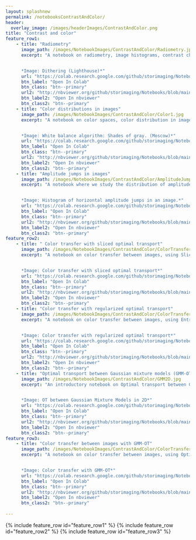 ```yaml
--- 
layout: splashnew
permalink: /notebooksContrastAndColor/
header:
  overlay_image: /images/headerImages/ContrastAndColor.png
title: "Contrast and color"
feature_row1:
    - title: "Radiometry"
      image_path: /images/NotebookImages/ContrastAndColor/Radiometry.jpg  
      excerpt: "A notebook on radiometry, image histograms, contrast changes, midway histogram, image quantization and dithering. 


      *Image: Dithering (Lighthouse)*"
      url: "https://colab.research.google.com/github/storimaging/Notebooks/blob/main/ContrastAndColor/TP_Radiometrie.ipynb"
      btn_label: "Open In Colab"
      btn_class: "btn--primary"
      url2: "http://nbviewer.org/github/storimaging/Notebooks/blob/main/ContrastAndColor/TP_Radiometrie.ipynb"
      btn_label2: "Open In nbviewer"
      btn_class2: "btn--primary"
    - title: "Color distributions in images"
      image_path: /images/NotebookImages/ContrastAndColor/Color1.jpg  
      excerpt: "A notebook on color spaces, color distribution in images, white balance and demosaicing.


      *Image: White balance algorithm: Shades of gray. (Moscow)*"
      url: "https://colab.research.google.com/github/storimaging/Notebooks/blob/main/ContrastAndColor/TP_color.ipynb"
      btn_label: "Open In Colab"
      btn_class: "btn--primary" 
      url2: "http://nbviewer.org/github/storimaging/Notebooks/blob/main/ContrastAndColor/TP_color.ipynb"
      btn_label2: "Open In nbviewer"
      btn_class2: "btn--primary"
    - title: "Amplitude jumps in images"
      image_path: /images/NotebookImages/ContrastAndColor/AmplitudeJumps.jpg
      excerpt: "A notebook where we study the distribution of amplitude jumps in images.


      *Image: Histogram of horizontal amplitude jumps in an image.*"
      url: "https://colab.research.google.com/github/storimaging/Notebooks/blob/main/ContrastAndColor/Amplitude_jumps.ipynb"
      btn_label: "Open In Colab"
      btn_class: "btn--primary"
      url2: "http://nbviewer.org/github/storimaging/Notebooks/blob/main/ContrastAndColor/Amplitude_jumps.ipynb"
      btn_label2: "Open In nbviewer"
      btn_class2: "btn--primary"
feature_row2:
    - title: " Color transfer with sliced optimal transport"
      image_path: /images/NotebookImages/ContrastAndColor/ColorTransfer.jpg 
      excerpt: "A notebook on color transfer between images, using Sliced Optimal Transport.


      *Image: Color transfer with sliced optimal transport*"
      url: "https://colab.research.google.com/github/storimaging/Notebooks/blob/main/ContrastAndColor/TP_color_transfer.ipynb"
      btn_label: "Open In Colab"
      btn_class: "btn--primary" 
      url2: "http://nbviewer.org/github/storimaging/Notebooks/blob/main/ContrastAndColor/TP_color_transfer.ipynb"
      btn_label2: "Open In nbviewer"
      btn_class2: "btn--primary"
    - title: "Color transfer with regularized optimal transport"
      image_path: /images/NotebookImages/ContrastAndColor/ColorTransferSinkhorn.jpg 
      excerpt: "A notebook on color transfer between images, using Entropic Optimal Transport.


      *Image: Color transfer with regularized optimal transport*"
      url: "https://colab.research.google.com/github/storimaging/Notebooks/blob/main/ContrastAndColor/TP_color_transfer_with_Sinkhorn.ipynb"
      btn_label: "Open In Colab"
      btn_class: "btn--primary"
      url2: "http://nbviewer.org/github/storimaging/Notebooks/blob/main/ContrastAndColor/TP_color_transfer_with_Sinkhorn.ipynb"
      btn_label2: "Open In nbviewer"
      btn_class2: "btn--primary"
    - title: "Optimal transport between Gaussian mixture models (GMM-OT)"
      image_path: /images/NotebookImages/ContrastAndColor/GMM2D.jpg
      excerpt: "An introductory notebook on Optimal transport between Gaussian Mixture Models (GMM), as described in [Delon, Desolneux, *A Wasserstein-type distance in the space of Gaussian Mixture Models*, 2019.](https://hal.archives-ouvertes.fr/hal-02178204) 


      *Image: OT between Gaussian Mixture Models in 2D*"
      url: "https://colab.research.google.com/github/storimaging/Notebooks/blob/main/ContrastAndColor/GMM_OT_introduction.ipynb"
      btn_label: "Open In Colab"
      btn_class: "btn--primary"
      url2: "http://nbviewer.org/github/storimaging/Notebooks/blob/main/ContrastAndColor/GMM_OT_introduction.ipynb"
      btn_label2: "Open In nbviewer"
      btn_class2: "btn--primary"
feature_row3:
    - title: "Color transfer between images with GMM-OT"
      image_path: /images/NotebookImages/ContrastAndColor/ColorTransferOT.jpg
      excerpt: "A notebook on color transfer between images, using Optimal transport between Gaussian Mixture Models.


      *Image: Color transfer with GMM-OT*"
      url: "https://colab.research.google.com/github/storimaging/Notebooks/blob/main/ContrastAndColor/GMM_OT_color_transfer.ipynb"
      btn_label: "Open In Colab"
      btn_class: "btn--primary"
      url2: "http://nbviewer.org/github/storimaging/Notebooks/blob/main/ContrastAndColor/GMM_OT_color_transfer.ipynb"
      btn_label2: "Open In nbviewer"
      btn_class2: "btn--primary"
    
---
```


{% include feature_row id="feature_row1" %}
{% include feature_row id="feature_row2" %}
{% include feature_row id="feature_row3" %}


